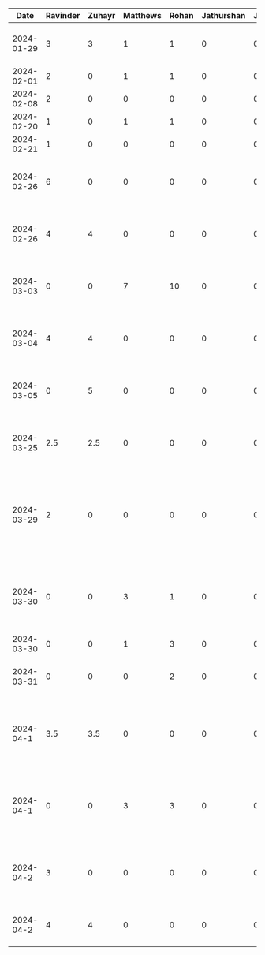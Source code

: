 Date | Ravinder | Zuhayr | Matthews | Rohan | Jathurshan | Japmeet | Task |
--- | --- | --- | --- |---|--- |--- |--- |
2024-01-29 | 3 | 3 | 1 | 1 | 0 | 0 | Initial Project Slide + Document Design |
2024-02-01 | 2 | 0 | 1 | 1 | 0 | 0 | Write Proposal |
2024-02-08 | 2 | 0 | 0 | 0 | 0 | 0 | Deliverable 2 |
2024-02-20 | 1 | 0 | 1 | 1 | 0 | 0 | Android Studio Prep |
2024-02-21 | 1 | 0 | 0 | 0 | 0 | 0 | Coding Initial Setup |
2024-02-26 | 6 | 0 | 0 | 0 | 0 | 0 | Working on feature - download and upload image sharing |
2024-02-26 | 4 | 4 | 0 | 0 | 0 | 0 | Pair-Programming - Adding auth and login sessions |
2024-03-03 | 0 | 0 | 7 | 10 | 0 | 0 | Pair-Programming - Work on event creation and display |
2024-03-04 | 4 | 4 | 0 | 0 | 0 | 0 | Pair-Programming - Finished image showcasing feature |
2024-03-05 | 0 | 5 | 0 | 0 | 0 | 0 | Singlehandedly created calendar page and updated nav bar |
2024-03-25 | 2.5 | 2.5 | 0 | 0 | 0 | 0 | Refactoring and making calendar editable by hourly view |
2024-03-29 | 2 | 0 | 0 | 0 | 0 | 0 | Update images and event in database, add sign-out, research map integration (no easy way rn, holding off on it) |
2024-03-30 | 0 | 0 | 3 | 1 | 0 | 0 | Reorganize database schema. Add user lists to events, tie images to events. |
2024-03-30 | 0 | 0 | 1 | 3 | 0 | 0 | Create invite codes. |
2024-03-31 | 0 | 0 | 0 | 2 | 0 | 0 | Implement joining events by event code feature. |
2024-04-1 | 3.5 | 3.5 | 0 | 0 | 0 | 0 | Work on adding availability input feature and calendar feature and reviewing pr |
2024-04-1 | 0 | 0 | 3 | 3 | 0 | 0 | Fix image display bugs, polish code, and add navigation between activities. |
2024-04-2 | 3 | 0 | 0 | 0 | 0 | 0 | Fixed bugs, Added availability algorithm, and modified events |
2024-04-2 | 4 | 4 | 0 | 0 | 0 | 0 | Added carpooling feature to application|
